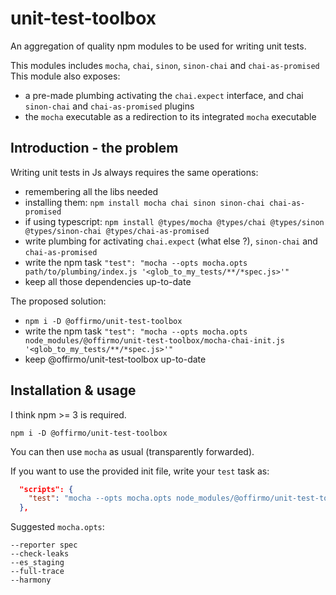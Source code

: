 # unit-test-toolbox
An aggregation of quality npm modules to be used for writing unit tests.

This modules includes `mocha`, `chai`, `sinon`, `sinon-chai` and  `chai-as-promised`
This module also exposes:
- a pre-made plumbing activating the `chai.expect` interface, and chai `sinon-chai` and `chai-as-promised` plugins
- the `mocha` executable as a redirection to its integrated `mocha` executable


## Introduction - the problem
Writing unit tests in Js always requires the same operations:
* remembering all the libs needed
* installing them: `npm install mocha chai sinon sinon-chai chai-as-promised`
* if using typescript: `npm install @types/mocha @types/chai @types/sinon @types/sinon-chai @types/chai-as-promised`
* write plumbing for activating `chai.expect` (what else ?), `sinon-chai` and `chai-as-promised`
* write the npm task `"test": "mocha --opts mocha.opts path/to/plumbing/index.js '<glob_to_my_tests/**/*spec.js>'"`
* keep all those dependencies up-to-date

The proposed solution:
* `npm i -D @offirmo/unit-test-toolbox`
* write the npm task `"test": "mocha --opts mocha.opts node_modules/@offirmo/unit-test-toolbox/mocha-chai-init.js '<glob_to_my_tests/**/*spec.js>'"`
* keep @offirmo/unit-test-toolbox up-to-date


## Installation & usage
I think npm >= 3 is required.

```shell
npm i -D @offirmo/unit-test-toolbox
```

You can then use `mocha` as usual (transparently forwarded).

If you want to use the provided init file, write your `test` task as:
```json
  "scripts": {
    "test": "mocha --opts mocha.opts node_modules/@offirmo/unit-test-toolbox/mocha-chai-init.js 'test/unit/src/**/*spec.js'"
  },
```

Suggested `mocha.opts`:
```
--reporter spec
--check-leaks
--es_staging
--full-trace
--harmony
```

